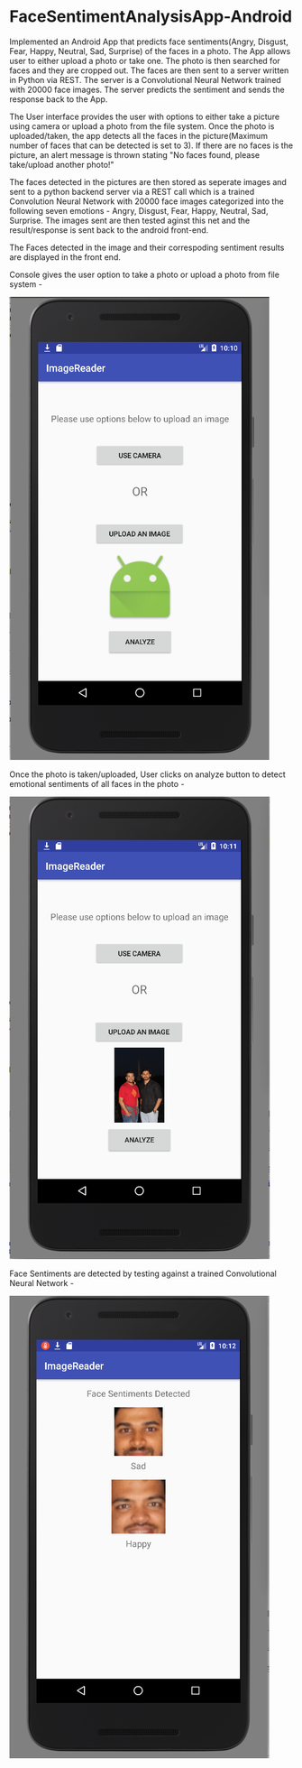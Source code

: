 # FaceSentimentAnalysisApp-Android
Implemented an Android App that predicts face sentiments(Angry, Disgust, Fear, Happy, Neutral, Sad, Surprise) of the faces in a photo. The App allows user to either upload a photo or take one. The photo is then searched for faces and they are cropped out. The faces are then sent to a server written in Python via REST. The server is a Convolutional Neural Network trained with 20000 face images. The server predicts the sentiment and sends the response back to the App.


The User interface provides the user with options to either take a picture using camera or upload a photo from the file system. Once the photo is uploaded/taken, the app detects all the faces in the picture(Maximum number of faces that can be detected is set to 3). If there are no faces is the picture, an alert message is thrown stating "No faces found, please take/upload another photo!" 

The faces detected in the pictures are then stored as seperate images and sent to a python backend server via a REST call which is a trained Convolution Neural Network with 20000 face images categorized into the following seven emotions - Angry, Disgust, Fear, Happy, Neutral, Sad, Surprise. The images sent are then tested aginst this net and the result/response is sent back to the android front-end. 

The Faces detected in the image and their correspoding sentiment results are displayed in the front end.

Console gives the user option to take a photo or upload a photo from file system - 

![header image](https://github.com/gognambiar/FaceSentimentAnalysisApp-Android/blob/master/imgp1.png)

Once the photo is taken/uploaded, User clicks on analyze button to detect emotional sentiments of all faces in the photo - 

![header image](https://github.com/gognambiar/FaceSentimentAnalysisApp-Android/blob/master/imgp2.png)

Face Sentiments are detected by testing against a trained Convolutional Neural Network - 

![header image](https://github.com/gognambiar/FaceSentimentAnalysisApp-Android/blob/master/imgp3.png)
